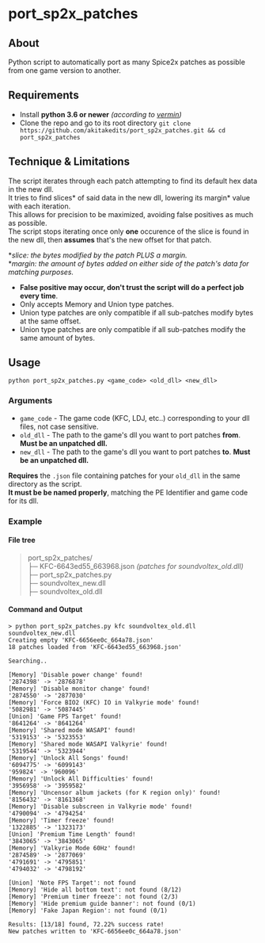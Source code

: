 # port_sp2x_patches

## About

Python script to automatically port as many Spice2x patches as possible from one game version to another.

## Requirements

- Install **python 3.6 or newer** *(according to [vermin](https://github.com/netromdk/vermin))*
- Clone the repo and go to its root directory `git clone https://github.com/akitakedits/port_sp2x_patches.git && cd port_sp2x_patches`

## Technique & Limitations

The script iterates through each patch attempting to find its default hex data in the new dll.  
It tries to find slices\* of said data in the new dll, lowering its margin\* value with each iteration.  
This allows for precision to be maximized, avoiding false positives as much as possible.  
The script stops iterating once only **one** occurence of the slice is found in the new dll, then **assumes** that's the new offset for that patch.  

\**slice: the bytes modified by the patch PLUS a margin.*  
\**margin: the amount of bytes added on either side of the patch's data for matching purposes.*

- **False positive may occur, don't trust the script will do a perfect job every time**.
- Only accepts Memory and Union type patches.
- Union type patches are only compatible if all sub-patches modify bytes at the same offset.
- Union type patches are only compatible if all sub-patches modify the same amount of bytes.

## Usage

`python port_sp2x_patches.py <game_code> <old_dll> <new_dll>`

### Arguments

- `game_code` - The game code (KFC, LDJ, etc..) corresponding to your dll files, not case sensitive.
- `old_dll` - The path to the game's dll you want to port patches **from**. **Must be an unpatched dll.**
- `new_dll` - The path to the game's dll you want to port patches **to**. **Must be an unpatched dll.**

**Requires** the `.json` file containing patches for your `old_dll` in the same directory as the script.  
**It must be be named properly**, matching the PE Identifier and game code for its dll.  

### Example

#### File tree
> port_sp2x_patches/  
> ├─ KFC-6643ed55_663968.json *(patches for soundvoltex_old.dll)*  
> ├─ port_sp2x_patches.py  
> ├─ soundvoltex_new.dll  
> ├─ soundvoltex_old.dll  

#### Command and Output
```
> python port_sp2x_patches.py kfc soundvoltex_old.dll soundvoltex_new.dll
Creating empty 'KFC-6656ee0c_664a78.json'
18 patches loaded from 'KFC-6643ed55_663968.json'

Searching..

[Memory] 'Disable power change' found!
'2874398' -> '2876878'
[Memory] 'Disable monitor change' found!
'2874550' -> '2877030'
[Memory] 'Force BIO2 (KFC) IO in Valkyrie mode' found!
'5082981' -> '5087445'
[Union] 'Game FPS Target' found!
'8641264' -> '8641264'
[Memory] 'Shared mode WASAPI' found!
'5319153' -> '5323553'
[Memory] 'Shared mode WASAPI Valkyrie' found!
'5319544' -> '5323944'
[Memory] 'Unlock All Songs' found!
'6094775' -> '6099143'
'959824' -> '960096'
[Memory] 'Unlock All Difficulties' found!
'3956958' -> '3959582'
[Memory] 'Uncensor album jackets (for K region only)' found!
'8156432' -> '8161368'
[Memory] 'Disable subscreen in Valkyrie mode' found!
'4790094' -> '4794254'
[Memory] 'Timer freeze' found!
'1322885' -> '1323173'
[Union] 'Premium Time Length' found!
'3843065' -> '3843065'
[Memory] 'Valkyrie Mode 60Hz' found!
'2874589' -> '2877069'
'4791691' -> '4795851'
'4794032' -> '4798192'

[Union] 'Note FPS Target': not found
[Memory] 'Hide all bottom text': not found (8/12)
[Memory] 'Premium timer freeze': not found (2/3)
[Memory] 'Hide premium guide banner': not found (0/1)
[Memory] 'Fake Japan Region': not found (0/1)

Results: [13/18] found, 72.22% success rate!
New patches written to 'KFC-6656ee0c_664a78.json'
```
